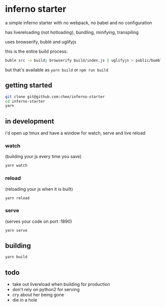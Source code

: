 # inferno starter

a simple inferno starter with no webpack, no babel and no configuration

has livereloading (not hotloading), bundling, minifying, transpiling

uses browserify, bublé and uglifyjs

this is the entire build process:

```sh
buble src -o build; browserify build/index.js | uglifyjs > public/bumble.js
```

but that's available as `yarn build` or `npm run build`


## getting started

```sh
git clone git@github.com:chee/inferno-starter
cd inferno-starter
yarn
```

## in development

i'd open up tmux and have a window for watch, serve and live reload

### watch
(building your js every time you save)

```sh
yarn watch
```

### reload
(reloading your js when it is built)

```sh
yarn reload
```

### serve
(serves your code on port :1890)

```sh
yarn serve
```

## building

```sh
yarn build
```


## todo

* take out livereload when building for production
* don't rely on python2 for serving
* cry about her being gone
* die in a hole
